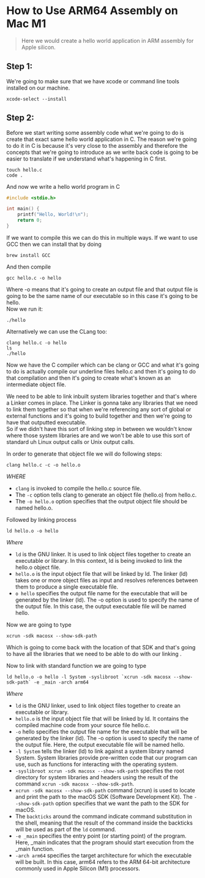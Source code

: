 # How to Use ARM64 Assembly on Mac M1

> Here we would create a hello world application in ARM assembly for Apple silicon.

## Step 1:

We're going to make sure that we have xcode or command line tools installed on our machine.

```Shell
xcode-select --install
```

## Step 2:

Before we start writing some assembly code what we're going to do is create that exact same hello world application in C. The reason we're going to do it in C is because it's very close to the assembly and therefore the concepts that we're going to introduce as we write back code is going to be easier to translate if we understand what's happening in C first.

```Shell
touch hello.c
code .

```

And now we write a hello world program in C

```C
#include <stdio.h>

int main() {
    printf("Hello, World!\n");
    return 0;
}

```

If we want to compile this we can do this in multiple ways. If we want to use GCC then we can install that by doing

```Shell
brew install GCC
```

And then compile

```Shell
gcc hello.c -o hello
```

Where -o means that it's going to create an output file and that output file is going to be the same name of our executable so in this case it's going to be hello.<br>
Now we run it:

```Shell
./hello
```

Alternatively we can use the CLang too:

```Shell
clang hello.c -o hello
ls
./hello
```

Now we have the C compiler which can be clang or GCC and what it's going to do is actually compile our underline files hello.c and then it's going to do that compilation and then it's going to create what's known as an intermediate object file.

We need to be able to link inbuilt system libraries together and that's where a Linker comes in place. The Linker is gonna take any libraries that we need to link them together so that when we're referencing any sort of global or external functions and it's going to build together and then we're going to have that outputted executable.<br>
So if we didn't have this sort of linking step in between we wouldn't know where those system libraries are and we won't be able to use this sort of standard uh Linux output calls or Unix output calls.

In order to generate that object file we will do following steps:

```Shell
clang hello.c -c -o hello.o
```

$WHERE$

- `clang` is invoked to compile the hello.c source file.
- The `-c` option tells clang to generate an object file (hello.o) from hello.c.
- The `-o hello.o` option specifies that the output object file should be named hello.o.

Followed by linking process

```Shell
ld hello.o -o hello
```

$Where$

- `ld` is the GNU linker. It is used to link object files together to create an executable or library. In this context, ld is being invoked to link the hello.o object file.
- `hello.o` is the input object file that will be linked by ld. The linker (ld) takes one or more object files as input and resolves references between them to produce a single executable file.
- `o hello` specifies the output file name for the executable that will be generated by the linker (ld). The -o option is used to specify the name of the output file. In this case, the output executable file will be named hello.

Now we are going to type

```Shell
xcrun -sdk macosx --show-sdk-path
```

Which is going to come back with the location of that SDK and that's going to have all the libraries that we need to be able to do with our linking .

Now to link with standard function we are going to type

```Shell
ld hello.o -o hello -l System -syslibroot `xcrun -sdk macosx --show-sdk-path` -e _main -arch arm64
```

$Where$

- `ld` is the GNU linker, used to link object files together to create an executable or library.
- `hello.o` is the input object file that will be linked by ld. It contains the compiled machine code from your source file hello.c.
- `-o` hello specifies the output file name for the executable that will be generated by the linker (ld). The -o option is used to specify the name of the output file. Here, the output executable file will be named hello.
- `-l System` tells the linker (ld) to link against a system library named System. System libraries provide pre-written code that our program can use, such as functions for interacting with the operating system.
- `-syslibroot xcrun -sdk macosx --show-sdk-path` specifies the root directory for system libraries and headers using the result of the command `xcrun -sdk macosx --show-sdk-path`.
- `xcrun -sdk macosx --show-sdk-path` command (xcrun) is used to locate and print the path to the macOS SDK (Software Development Kit). The `--show-sdk-path` option specifies that we want the path to the SDK for macOS.
- The `backticks` around the command indicate command substitution in the shell, meaning that the result of the command inside the backticks will be used as part of the `ld` command.
- `-e _main` specifies the entry point (or starting point) of the program. Here, \_main indicates that the program should start execution from the \_main function.
- `-arch arm64` specifies the target architecture for which the executable will be built. In this case, arm64 refers to the ARM 64-bit architecture commonly used in Apple Silicon (M1) processors.
